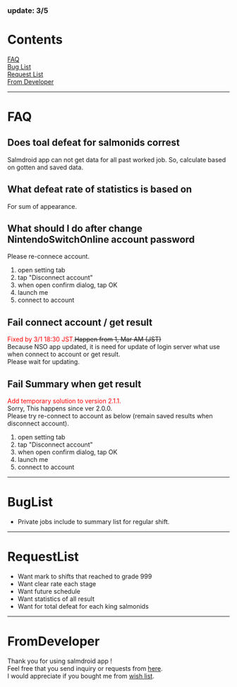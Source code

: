 ### update: 3/5

# Contents
[FAQ](#FAQ)<br>
[Bug List](#BugList)<br>
[Request List](#RequestList)<br>
[From Developer](#FromDeveloper)<br>

---

# FAQ

## Does toal defeat for salmonids correst
Salmdroid app can not get data for all past worked job.
So, calculate based on gotten and saved data.

## What defeat rate of statistics is based on
For sum of appearance.

## What should I do after change NintendoSwitchOnline account password
Please re-connece account.
1. open setting tab
2. tap "Disconnect account"
3. when open confirm dialog, tap OK
4. launch me
5. connect to account

## Fail connect account / get result
<font color="Red">Fixed by 3/1 18:30 JST.</font>~~Happen from 1, Mar AM (JST)~~<br>
Because NSO app updated, it is need for update of login server what use when connect to account or get result.<br>
Please wait for updating.<br>

## Fail Summary when get result
<font color="Red">Add temporary solution to version 2.1.1.</font><br>
Sorry, This happens since ver 2.0.0.<br>
Please try re-connect to account as below (remain saved results when disconnect account).<br>
1. open setting tab
2. tap "Disconnect account"
3. when open confirm dialog, tap OK
4. launch me
5. connect to account

---

# BugList
- Private jobs include to summary list for regular shift.

---

# RequestList
- Want mark to shifts that reached to grade 999
- Want clear rate each stage
- Want future schedule
- Want statistics of all result
- Want for total defeat for each king salmonids

---

# FromDeveloper
Thank you for using salmdroid app !<br>
Feel free that you send inquiry or requests from [here](https://docs.google.com/forms/d/e/1FAIpQLSfFl98x3KUkrAbwx0oG66yOFegL4Xc2ADAKDMhhGI2rZ5YGlg/viewform).<br>
I would appreciate if you bought me from [wish list](https://www.amazon.jp/hz/wishlist/ls/N266KX5GC3JF?ref_=wl_share).<br>